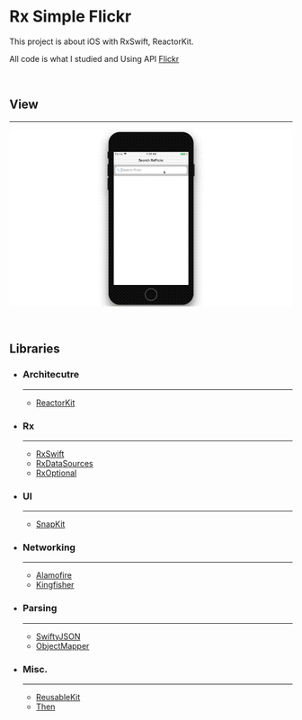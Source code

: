 # Rx Simple Flickr
This project is about iOS with RxSwift, ReactorKit.

All code is what I studied and Using API [Flickr](www.flickr.com)

<br>

## View
---
![My View](./rxSimpleFlickr.gif)

<br>

## Libraries
- ### Architecutre

  ---

  - [ReactorKit](https://github.com/ReactorKit/ReactorKit)

- ### Rx

  ---

  - [RxSwift](https://github.com/ReactiveX/RxSwift)
  - [RxDataSources](https://github.com/RxSwiftCommunity/RxDataSources)
  - [RxOptional](https://github.com/RxSwiftCommunity/RxOptional)

- ### UI

  ---

  - [SnapKit](https://github.com/SnapKit/SnapKit)

- ### Networking

  ---

  - [Alamofire](https://github.com/Alamofire/Alamofire)
  - [Kingfisher](https://github.com/onevcat/Kingfisher)

- ### Parsing

  ---

  - [SwiftyJSON](https://github.com/SwiftyJSON/SwiftyJSON)
  - [ObjectMapper](https://github.com/Hearst-DD/ObjectMapper)

- ### Misc.

  ---

  - [ReusableKit](https://github.com/devxoul/ReusableKit)
  - [Then](https://github.com/devxoul/Then)

<br>
<br>
<br>
